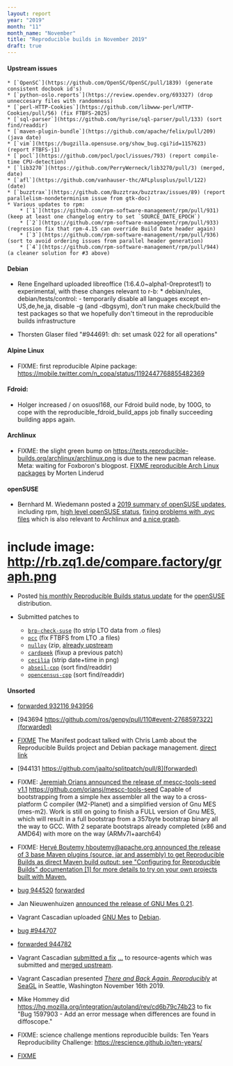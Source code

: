 ```yaml
---
layout: report
year: "2019"
month: "11"
month_name: "November"
title: "Reproducible builds in November 2019"
draft: true
---
```


#### Upstream issues

    * [`OpenSC`](https://github.com/OpenSC/OpenSC/pull/1839) (generate consistent docbook id's)
    * [`python-oslo.reports`](https://review.opendev.org/693327) (drop unneccesary files with randomness)
    * [`perl-HTTP-Cookies`](https://github.com/libwww-perl/HTTP-Cookies/pull/56) (fix FTBFS-2025)
    * [`sql-parser`](https://github.com/hyrise/sql-parser/pull/133) (sort find/readdir)
    * [`maven-plugin-bundle`](https://github.com/apache/felix/pull/209) (java date)
    * [`vim`](https://bugzilla.opensuse.org/show_bug.cgi?id=1157623) (report FTBFS-j1)
    * [`pocl`](https://github.com/pocl/pocl/issues/793) (report compile-time CPU-detection)
    * [`lib3270`](https://github.com/PerryWerneck/lib3270/pull/3) (merged, date)
    * [`afl`](https://github.com/vanhauser-thc/AFLplusplus/pull/122) (date)
    * [`buzztrax`](https://github.com/Buzztrax/buzztrax/issues/89) (report parallelism-nondeterminism issue from gtk-doc)
    * Various updates to rpm:
        * [`1`](https://github.com/rpm-software-management/rpm/pull/931) (keep at least one changelog entry to set `SOURCE_DATE_EPOCH`)
        * [`2`](https://github.com/rpm-software-management/rpm/pull/933) (regression fix that rpm-4.15 can override Build Date header again)
        * [`3`](https://github.com/rpm-software-management/rpm/pull/936) (sort to avoid ordering issues from parallel header generation)
        * [`4`](https://github.com/rpm-software-management/rpm/pull/944) (a cleaner solution for #3 above)

#### Debian

* Rene Engelhard uploaded libreoffice (1:6.4.0~alpha1-0reprotest1) to experimental, with these changes relevant to r-b:
       * debian/rules, debian/tests/control:
         - temporarily disable all languages except en-US,de,he,ja, disable -g
           (and -dbgsym), don't run make check/build the test packages so that we
           hopefully don't timeout in the reproducible builds infrastructure

* Thorsten Glaser filed "#944691: dh: set umask 022 for all operations"

#### Alpine Linux

* FIXME: first reproducible Alpine package: https://mobile.twitter.com/n_copa/status/1192447768855482369

#### Fdroid:

* Holger increased / on osuosl168, our Fdroid build node, by 100G, to cope with the reproducible_fdroid_build_apps job finally succeeding building apps again.

#### Archlinux

* FIXME: the slight green bump on https://tests.reproducible-builds.org/archlinux/archlinux.png is due to the new pacman release. Meta: waiting for Foxboron's blogpost.
[FIXME reproducible Arch Linux packages](https://linderud.dev/blog/reproducible-arch-linux-packages/) by Morten Linderud

#### openSUSE

* Bernhard M. Wiedemann posted a [2019 summary of openSUSE updates](https://lists.reproducible-builds.org/pipermail/rb-general/2019-November/001722.html), including rpm, [high level openSUSE status](https://bugzilla.opensuse.org/show_bug.cgi?id=1133809), [fixing problems with .pyc files](https://bugzilla.opensuse.org/show_bug.cgi?id=1094323) which is also relevant to Archlinux and [a nice graph](http://rb.zq1.de/compare.factory/graph.png).

# include image: http://rb.zq1.de/compare.factory/graph.png

* Posted [his monthly Reproducible Builds status update](https://lists.opensuse.org/opensuse-factory/2019-11/msg00370.html) for the [openSUSE](https://opensuse.org/) distribution.

* Submitted patches to
    * [`brp-check-suse`](https://github.com/openSUSE/brp-check-suse/pull/29) (to strip LTO data from .o files)
    * [`pcc`](https://build.opensuse.org/request/show/745529) (fix FTBFS from LTO .a files)
    * [`nulloy`](https://build.opensuse.org/request/show/746033) (zip, [already upstream](https://github.com/nulloy/nulloy/pull/149)
    * [`cardpeek`](https://build.opensuse.org/request/show/746648) (fixup a previous patch)
    * [`cecilia`](https://build.opensuse.org/request/show/750463) (strip date+time in png)
    * [`abseil-cpp`](https://build.opensuse.org/request/show/750468) (sort find/readdir)
    * [`opencensus-cpp`](https://build.opensuse.org/request/show/751817) (sort find/readdir)

#### Unsorted

* [forwarded 932116 943956](https://github.com/snakemake/snakemake/pull/80)

* [943694 https://github.com/ros/genpy/pull/110#event-2768597322](forwarded)

* [FIXME](https://twitter.com/acreature/status/1191426228852600837) The Manifest podcast talked with Chris Lamb about the Reproducible Builds project and Debian package management. [direct link](https://manifest.fm/14)

* [944131 https://github.com/jaalto/splitpatch/pull/8](forwarded)

* FIXME: [Jeremiah Orians announced the release of mescc-tools-seed v1.1](https://lists.reproducible-builds.org/pipermail/rb-general/2019-November/001711.html)
	https://github.com/oriansj/mescc-tools-seed
	Capable of bootstrapping from a simple hex assembler all the way to a cross-platform C compiler (M2-Planet) and a simplified version of Gnu MES (mes-m2). Work is still on going to finish a FULL version of Gnu MES, which will result in a full bootstrap from a 357byte bootstrap binary all the way to GCC. With 2 separate bootstraps already completed (x86 and AMD64) with more on the way (ARMv7l+aarch64)

* FIXME: [Hervé Boutemy <hboutemy@apache.org> announced the release of 3 base Maven plugins (source, jar and assembly) to get Reproducible Builds as direct Maven build output: see "Configuring for Reproducible Builds" documentation [1] for more details to try on your own projects built with Maven.](https://lists.reproducible-builds.org/pipermail/rb-general/2019-November/001708.html)



* [bug 944520](https://bugs.debian.org/944707) [forwarded](https://github.com/isbg/isbg/pull/139)

* Jan Nieuwenhuizen [announced the release of GNU Mes 0.21](https://lists.reproducible-builds.org/pipermail/rb-general/2019-November/001725.html).

* Vagrant Cascadian uploaded [GNU Mes](https://www.gnu.org/software/mes/) to [Debian](https://tracker.debian.org/news/1080851/accepted-mes-020-1-source-amd64-into-experimental-experimental/).

* [bug #944707](https://bugs.debian.org/944707)

* [forwarded 944782](https://github.com/cjw296/sybil/pull/18)

* Vagrant Cascadian [submitted a fix](https://salsa.debian.org/ha-team/resource-agents/merge_requests/1) [...](https://bugs.debian.org/944694) to resource-agents which was submitted and [merged upstream](https://github.com/ClusterLabs/resource-agents/commit/088707c81b7ddfc117490a035f9f2b2803728694).

* Vagrant Cascadian presented [*There and Back Again, Reproducibly*](https://osem.seagl.org/conferences/seagl2019/program/proposals/671) at [SeaGL](https://seagl.org) in Seattle, Washington November 16th 2019.

* Mike Hommey did https://hg.mozilla.org/integration/autoland/rev/cd6b79c74b23 to fix "Bug 1597903 - Add an error message when differences are found in diffoscope."

* FIXME: science challenge mentions reproducible builds: Ten Years Reproducibility Challenge: https://rescience.github.io/ten-years/

* [FIXME](https://github.com/ocaml/ocaml/pull/1515#issuecomment-559035723)
